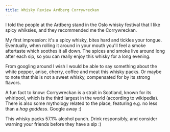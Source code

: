 ```yaml
---
title: Whisky Review Ardberg Corrywreckan
---
```


I told the people at the Ardberg stand in the Oslo whisky festival that I like spicy whiksies, and they recommended me the Corrywreckan.

My first impression: it's a spicy whisky, bites hard and tickles your tongue. Eventually, when rolling it around in your mouth you'll feel a smoke aftertaste which soothes it all down. The spices and smoke live around long after each sip, so you can really enjoy this whisky for a long evening.  

From googling around I wish I would be able to say something about the white pepper, anise, cherry, coffee and meat this whisky packs. Or maybe to note that this is not a sweet whisky, compensated for by its strong flavors.

A fun fact to know: Corrywreckan is a strait in Scotland, known for its whirlpool, which is the third largest in the world (according to wikipedia). There is also some mythology related to the place, featuring e.g. no less than a _hag goddess_. Google away :)

This whisky packs 57.1% alcohol punch. Drink responsibly, and consider warning your friends before they have a sip :)
